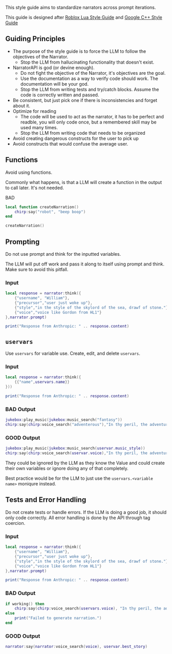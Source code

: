 This style guide aims to standardize narrators across prompt iterations.

This guide is designed after [Roblox Lua Style Guide](https://roblox.github.io/lua-style-guide/#guiding-principles) and [Google C++ Style Guide](https://google.github.io/styleguide/cppguide.html)

## Guiding Principles
* The purpose of the style guide is to force the LLM to follow the objectives of the Narrator.
    * Stop the LLM from hallucinating functionality that doesn't exist.
* NarratorAPI is god (or devine enough).
    * Do not fight the objective of the Narrator, it's objectives are the goal.
    * Use the documentation as a way to verify code should work. The documentation will be your god. 
    * Stop the LLM from writing tests and try/catch blocks. Assume the code is correctly written and passed.
* Be consistent, but just pick one if there is inconsistencies and forget about it.
* Optimize for reading
    * The code will be used to act as the narrator, it has to be perfect and readble, you will only code once, but a remembered skill may be used many times.
    *  Stop the LLM from writing code that needs to be organized 
* Avoid creating dangerous constructs for the user to pick up
* Avoid constructs that would confuse the average user.

## Functions
Avoid using functions.

Commonly what happens, is that a LLM will create a function in the output to call later. It's not needed.

BAD
```lua
local function createNarration()
    chirp:say("robot", "beep boop")
end

createNarration()
```

## Prompting
Do not use prompt and think for the inputted variables.

The LLM will put off work and pass it along to itself using prompt and think. Make sure to avoid this pitfall.
### Input
```lua
local response = narrator:think({
    {"username", "William"},
    {"precursor","user just woke up"},
    {"style","in the style of the skylord of the sea, drawf of stone."},
    {"voice","voice like Gordon from HL1"}
},narrator.prompt)

print("Response from Anthropic: " .. response.content)
```
## `uservars`
Use `uservars` for variable use. Create, edit, and delete `uservars`.
### Input
```lua
local response = narrator:think({
	{{"name",uservars.name}}
}))

print("Response from Anthropic: " .. response.content)
```
### BAD Output
```lua
jukebox:play_music(jukebox:music_search("fantasy"))
chirp:say(chirp:voice_search("adventerous"),"In thy peril, the adventurer Sir William of Dervinia awoke. Long for the day ahead of him.")
```

### GOOD Output
```lua
jukebox:play_music(jukebox:music_search(uservar.music_style))
chirp:say(chirp:voice_search(uservar.voice),"In thy peril, the adventurer Sir William of Dervinia awoke. Long for the day ahead of him.")
```

They could be ignored by the LLM as they know the Value and could create their own variables or ignore doing any of that completely.

Best practice would be for the LLM to just use the `uservars.<variable name>` moniqure instead.
## Tests and Error Handling
Do not create tests or handle errors.
If the LLM is doing a good job, it should only code correctly. All error handling is done by the API through tag coercion.
### Input
```lua
local response = narrator:think({
    {"username", "William"},
    {"precursor","user just woke up"},
    {"style","in the style of the skylord of the sea, drawf of stone."},
    {"voice","voice like Gordon from HL1"}
},narrator.prompt)

print("Response from Anthropic: " .. response.content)
```

### BAD Output

```lua 
if working() then
    chirp:say(chirp:voice_search(uservars.voice), "In thy peril, the adventurer Sir William of Dervinia awoke. Long for the day ahead of him.")
else
    print("Failed to generate narration.")
end
```

### GOOD Output
```lua
narrator:say(narrator:voice_search(voice), uservar.best_story)
```